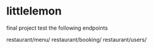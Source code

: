 # littlelemon
final project
test the following endpoints

restaurant/menu/
restaurant/booking/
restaurant/users/
